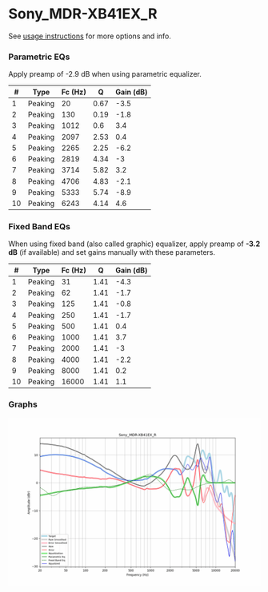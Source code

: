 # Sony_MDR-XB41EX_R
See [usage instructions](https://github.com/jaakkopasanen/AutoEq#usage) for more options and info.

### Parametric EQs
Apply preamp of -2.9 dB when using parametric equalizer.

|   # | Type    |   Fc (Hz) |    Q |   Gain (dB) |
|-----|---------|-----------|------|-------------|
|   1 | Peaking |        20 | 0.67 |        -3.5 |
|   2 | Peaking |       130 | 0.19 |        -1.8 |
|   3 | Peaking |      1012 | 0.6  |         3.4 |
|   4 | Peaking |      2097 | 2.53 |         0.4 |
|   5 | Peaking |      2265 | 2.25 |        -6.2 |
|   6 | Peaking |      2819 | 4.34 |        -3   |
|   7 | Peaking |      3714 | 5.82 |         3.2 |
|   8 | Peaking |      4706 | 4.83 |        -2.1 |
|   9 | Peaking |      5333 | 5.74 |        -8.9 |
|  10 | Peaking |      6243 | 4.14 |         4.6 |

### Fixed Band EQs
When using fixed band (also called graphic) equalizer, apply preamp of **-3.2 dB** (if available) and set gains manually with these parameters.

|   # | Type    |   Fc (Hz) |    Q |   Gain (dB) |
|-----|---------|-----------|------|-------------|
|   1 | Peaking |        31 | 1.41 |        -4.3 |
|   2 | Peaking |        62 | 1.41 |        -1.7 |
|   3 | Peaking |       125 | 1.41 |        -0.8 |
|   4 | Peaking |       250 | 1.41 |        -1.7 |
|   5 | Peaking |       500 | 1.41 |         0.4 |
|   6 | Peaking |      1000 | 1.41 |         3.7 |
|   7 | Peaking |      2000 | 1.41 |        -3   |
|   8 | Peaking |      4000 | 1.41 |        -2.2 |
|   9 | Peaking |      8000 | 1.41 |         0.2 |
|  10 | Peaking |     16000 | 1.41 |         1.1 |

### Graphs
![](./Sony_MDR-XB41EX_R.png)
